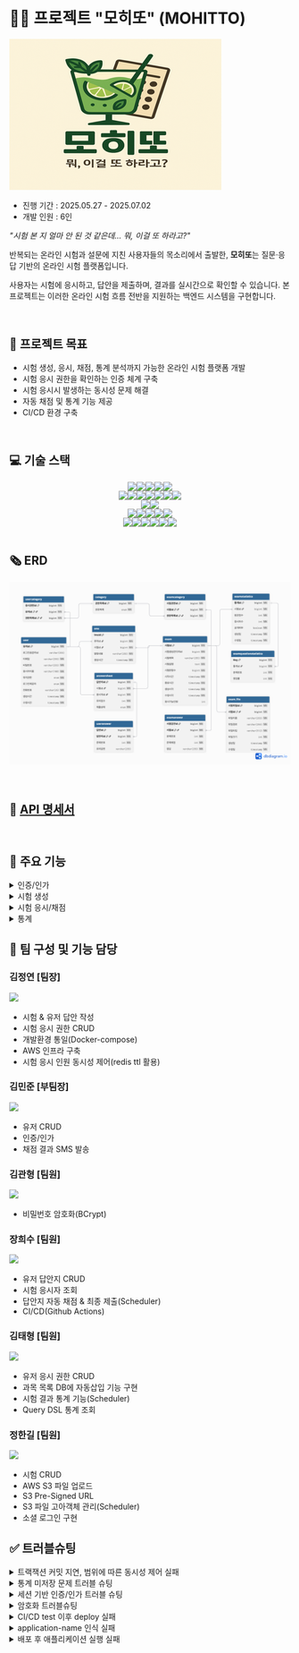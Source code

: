 # 🍋‍🟩 프로젝트 "모히또" (MOHITTO)

![mohitto_logo_380x270.png](mohitto_logo_380x270.png)

- 진행 기간 : 2025.05.27 - 2025.07.02
- 개발 인원 : 6인

<i>"시험 본 지 얼마 안 된 것 같은데… 뭐, 이걸 또 하라고?"</i>

반복되는 온라인 시험과 설문에 지친 사용자들의 목소리에서 출발한,
**모히또**는 질문·응답 기반의 온라인 시험 플랫폼입니다.

사용자는 시험에 응시하고, 답안을 제출하며, 결과를 실시간으로 확인할 수 있습니다.
본 프로젝트는 이러한 온라인 시험 흐름 전반을 지원하는 백엔드 시스템을 구현합니다.

<br>

## 🎯 프로젝트 목표

- 시험 생성, 응시, 채점, 통계 분석까지 가능한 온라인 시험 플랫폼 개발
- 시험 응시 권한을 확인하는 인증 체계 구축
- 시험 응시시 발생하는 동시성 문제 해결
- 자동 채점 및 통계 기능 제공
- CI/CD 환경 구축

<br>

## 💻 기술 스택

<div style="display: flex; justify-content: center;">
  <img src="https://img.shields.io/badge/Java-007396?&style=flat&logo=java&logoColor=white" />
  <img src="https://img.shields.io/badge/Spring Boot-6DB33F?&style=flat&logo=springboot&logoColor=white" />
  <img src="https://img.shields.io/badge/Spring Data JPA-59666C?&style=flat&logo=spring&logoColor=white" />
  <img src="https://img.shields.io/badge/QueryDSL-009DC7?style=flat&logo=graphql&logoColor=white" />
  <img src="https://img.shields.io/badge/Session-6DB33F?style=flat&logo=springsecurity&logoColor=white" />
</div>

<div style="display: flex; justify-content: center;">
  <img src="https://img.shields.io/badge/MySQL-4479A1?&style=flat&logo=mysql&logoColor=white" />
  <img src="https://img.shields.io/badge/Redis-DC382D?&style=flat&logo=redis&logoColor=white" />
  <img src="https://img.shields.io/badge/Elasticsearch-005571?&style=flat&logo=elasticsearch&logoColor=white" />
  <img src="https://img.shields.io/badge/AWS EC2-FF9900?&style=flat&logo=amazonaws&logoColor=white" />
  <img src="https://img.shields.io/badge/AWS S3-569A31?&style=flat&logo=amazons3&logoColor=white" />
  <img src="https://img.shields.io/badge/AWS RDS-527FFF?style=flat&logo=amazonrds&logoColor=white" />
  <img src="https://img.shields.io/badge/Nginx-009639?style=flat&logo=nginx&logoColor=white" />
</div>

<div style="display: flex; justify-content: center;">
  <img src="https://img.shields.io/badge/GitHub Actions-2088FF?style=flat&logo=githubactions&logoColor=white" />
  <img src="https://img.shields.io/badge/Docker-2496ED?&style=flat&logo=docker&logoColor=white" />
</div>

<div style="display: flex; justify-content: center;">
  <img src="https://img.shields.io/badge/JUnit5-25A162?style=flat&logo=testinglibrary&logoColor=white" />
  <img src="https://img.shields.io/badge/Postman-FF6C37?style=flat&logo=postman&logoColor=white" />
  <img src="https://img.shields.io/badge/Swagger-85EA2D?style=flat&logo=swagger&logoColor=black" />
  <img src="https://img.shields.io/badge/Prometheus-E6522C?style=flat&logo=prometheus&logoColor=white" />
  <img src="https://img.shields.io/badge/Grafana-F46800?style=flat&logo=grafana&logoColor=white" />
</div>

<div style="display: flex; justify-content: center;">
  <img src="https://img.shields.io/badge/Git-F05032?&style=flat&logo=git&logoColor=white" />
  <img src="https://img.shields.io/badge/IntelliJ IDEA-000000?style=flat&logo=intellijidea&logoColor=white" />
  <img src="https://img.shields.io/badge/GitHub-181717?style=flat&logo=github&logoColor=white" />
  <img src="https://img.shields.io/badge/Slack-4A154B?style=flat&logo=slack&logoColor=white" />
  <img src="https://img.shields.io/badge/Notion-000000?style=flat&logo=notion&logoColor=white" />
  <img src="https://img.shields.io/badge/Figma-F24E1E?style=flat&logo=figma&logoColor=white" />
</div>

<br>

## 🗞 ERD

![Mohitto_ERD.png](Mohitto_ERD.png)

<br>

## 📄 [API 명세서](https://jyeonv.com/swagger-ui/index.html)

<br>

## 📍 주요 기능

<details>
<summary>인증/인가</summary>

<br>

**세션 기반 인증 및 역할 기반 인가**

- Redis + 세션 기반 인증 구조
    - 로그인 시 사용자 정보를 객체에 담아 Redis에 저장
    - 세션 ID 는 UUID를 사용하여 생성 후 쿠키에 담아 클라이언트로 전달

- Filter, Interceptor를 활용한 커스텀 어노테이션 기반 인가 처리
    - 모든 요청 전 쿠키에서 추출한 세션ID 바탕으로 Redis 조회, request에 저장
    - 메서드에 선언된 커스텀 어노테이션 @CheckAuth(Role) 기반 접근 권한 제어

- 소셜 로그인
    - OAuth2.0
    - 카카오 로그인 REST AP
    - 시험 생성 시 관련 문제 및 권한 정보(카테고리)를 함께 등록 가능

</details>

<details>
<summary>시험 생성</summary>

<br>

**시험 생성 기능 제공 , 시험 정보 및 관련 리소스를 포함하여 플랫폼 등록**

- 시험 + 문제 + 카테고리의 구조적 저장
    - 시험 생성 시 관련 문제 및 권한 정보(카테고리)를 함께 등록 가능

- S3를 활용한 시험 파일 관리
    - 사용자가 업로드한 시험 문제 파일을 AWS S3에 저장
    - 업로드된 파일의 URL을 시험과 연동하여 DB에 저장
    - S3 Pre-Signed URL을 통해 보안성 있게 접근 가능

</details>

<details>
<summary>시험 응시/채점</summary>

<br>

**빈 답안지 제공, 해당 답안지에 답안 저장 및 최종 제출 이후 채점과 결과 조회**

- 상태 기반의 설계
    - STARTED → IN_PROGRESS → SUBMITTED → GRADED

- 카테고리 기반 권한 검사
    - 시험 카테고리와 사용자 카테고리의 일치 여부로 응시 가능 여부 판단

- 자동 채점 로직 내장
    - 시험 종료 시 정답 기반 비교와 점수 계산을 서버에서 수행

- 채점 결과 SMS 전송
    - 채점 완료 시 사용자에게 점수를 문자로 안내 (Solapi 연동)
    - 사용자는 수신한 메시지 내역조회 가능

</details>

<details>
<summary>통계</summary>

<br>

**채점 결과를 기반으로 평균 점수, 응시자 수, 정답률 등 시험 통계 자동 생성 및 조회 제공**

- 자동 통계 생성
    - 채점 완료된 시험의 평균 점수, 응시자 수, 문제별 정답률 계산 및 저장

- 공개 여부 관리
    - 관리자가 통계의 공개/비공개 상태를 전환하고 사용자 접근 제어

- 정규화/비정규화 조회 분리
    - 단건 조회는 JPA, 조건 조회는 QueryDSL로 구현

- 미존재 통계 예외 처리 없음
    - 통계가 없을 경우 빈 결과 반환 (정상 응답 처리)

</details>

## 👥 팀 구성 및 기능 담당

### 김정연 [팀장]

[<img src="https://img.shields.io/badge/GitHub-181717?style=flat&logo=GitHub&logoColor=white" height="16">](https://github.com/JyeonV)

- 시험 & 유저 답안 작성
- 시험 응시 권한 CRUD
- 개발환경 통일(Docker-compose)
- AWS 인프라 구축
- 시험 응시 인원 동시성 제어(redis ttl 활용)

### 김민준 [부팀장]

[<img src="https://img.shields.io/badge/GitHub-181717?style=flat&logo=GitHub&logoColor=white" height="16">](https://github.com/minsa05)

- 유저 CRUD
- 인증/인가
- 채점 결과 SMS 발송

### 김관형 [팀원]

[<img src="https://img.shields.io/badge/GitHub-181717?style=flat&logo=GitHub&logoColor=white" height="16">](https://github.com/kwanhyoungkim)

- 비밀번호 암호화(BCrypt)

### 장희수 [팀원]

[<img src="https://img.shields.io/badge/GitHub-181717?style=flat&logo=GitHub&logoColor=white" height="16">](https://github.com/SaltBr)

- 유저 답안지 CRUD
- 시험 응시자 조회
- 답안지 자동 채점 & 최종 제출(Scheduler)
- CI/CD(Github Actions)

### 김태형 [팀원]

[<img src="https://img.shields.io/badge/GitHub-181717?style=flat&logo=GitHub&logoColor=white" height="16">](https://github.com/kimth-dev)

- 유저 응시 권한 CRUD
- 과목 목록 DB에 자동삽입 기능 구현
- 시험 결과 통계 기능(Scheduler)
- Query DSL 통계 조회

### 정한길 [팀원]

[<img src="https://img.shields.io/badge/GitHub-181717?style=flat&logo=GitHub&logoColor=white" height="16">](https://github.com/HanGil-Jeong)

- 시험 CRUD
- AWS S3 파일 업로드
- S3 Pre-Signed URL
- S3 파일 고아객체 관리(Scheduler)
- 소셜 로그인 구현

## ✅ 트러블슈팅

<details>
<summary>트랙잭션 커밋 지연, 범위에 따른 동시성 제어 실패</summary>

### 1️⃣ 문제 개요

- remainUsers = 50인 시험에 대해 60개의 스레드가 동시에 응시 요청을 보내는 테스트를 실행함
  ⇒ remainUsers 가 0이 아닌 값으로 남거나, AnswerSheet의 개수가 50보다 많아짐.

### 2️⃣ 문제 해결 과정

- **원인 찾기 (추론)**
    1. Lock 이 본인의 기능을 제대로 못함(범위, Redis 키 설정 등)
    2. Lock 범위 이외의 AnswerSheet 생성 과정에서 생긴 예외
    3. createAnswerSheet 메서드의 Transactional 때문
- **소거법 적용**
    1. 기존 코드에서 Transactional, AnswerSheet 생성 관련 비지니스 로직 제외 테스트 진행

    - 테스트 통과 ⇒ 1번은 원인 아님

    2. 기존 코드에서 Transactional 만 제거

    - 테스트 통과 ⇒ 2번도 원인 아님 , 3번이 원인인걸 찾아냄

    3. Transactional 의 어떤점 때문인지 원인 분석하기 위해 로그 생성해서 분석

    - **트랜잭션의 범위와 커밋 지연의 문제**로 확인

      처음 들어간 3번 스레드가 락을 획득, 조회, 감소 후 해제 한 모습을 확인했습니다.

      근데 분명 3번 스레드가 remainUsers를 감소 시켰는데도 적용(커밋)이 안된 상태로 8번 스레드가 조회한 걸 확인했습니다.
      이를 통해 **트랜잭션의 범위와 커밋 지연의 문제**로 확인 할 수 있었습니다.

  **⇒ 원인** : **락 점유 해제 시간이 트랜잭션 커밋 시점보다 빠르기 때문**에 업데이트 값이 DB에 반영 X

  락의 해제 시점이 트랜잭션 커밋 시점보다 빠른 경우 (현재)

- **해결 방법**
    - **트랜잭션 커밋 후 락을 해제**
    - 트랜잭션 커밋 이후 락을 해제하는 경우

### 3️⃣ 최종 해결책

- 락을 먼저 획득 한 후 내부 임계 영역에 트랜잭션을 넣어주는 방식으로 수정
- 같은 클래스 내의 트랜잭션을 적용한 메서드를 호출하면 프록시 적용 방식에 의해 트랜잭션이
  제대로 동작하지 않으므로 클래스 분리를 적용
- AnswerSheetLockService : Redisson 락 획득/해제를 담당하는 클래스
- AnswerSheetService : 순수하게 비지니스 로직 + 트랜잭션 책임만 가지는 클래스

### 4️⃣ 회고

- Redisson 등 분산 락을 사용할 경우, **락 해제 시점과 트랜잭션 커밋 타이밍이 어긋날 수 있음**에
  유의해야 함.

</details>

<details>
<summary>통계 미저장 문제 트러블 슈팅</summary>

### 1️⃣ 문제 개요

- `exam_statistics` 테이블에는 통계 데이터가 정상적으로 저장되었지만,`exam_question_statistics` 테이블에는 문제별 정답률 데이터가 저장되지 않는 현상이 발생.
- 이로 인해 통계 조회 시 문제별 정답률이 표시되지 않아 통계가 불안정함.

### 2️⃣ 문제 해결 과정

- 실제 DB를 확인해보니 `exam_statistics` 테이블은 채워져 있는 반면 `exam_question_statistics` 테이블은 비어있었음
- 서비스 로직에 로그를 삽입하여 흐름을 추적한 결과, `saveStatistics()` 메서드 내의
  메서드 내 아래 조건문에 의해 조기 종료되는 것을 확인

```jsx
if (examStatisticsJpaRepository.findByExamId(examId).isPresent()) {
    return;
}
```

- `exam_statistics`에 데이터가 존재하는 경우 전체 로직을 조기 종료하도록 조건이 걸려 있었음
  이로 인해 `exam_question_statistics` 테이블에 대한 저장 로직도 실행되지 않았고,
  통계 테이블 간 데이터 불일치가 발생함.
- `exam_statistics` 테이블 데이터를 수동 삭제 후 `saveStatistics()` 메서드를 다시 실행하자, `exam_question_statistics`에도 정상적으로 데이터가 저장됨.
- 이는 곧 정답률 저장 로직이 실행 자체가 안 되고 있었다는 것을 의미함.

- 현재 구조에서는 스케줄러가 주기적으로 통계를 계산하고 저장하게 되어 있으나, 기존 통계가 존재하면 모든 저장 로직이 종료되기 때문에 데이터 누락 또는 이전 오류로 인한 미반영 상태가 계속 유지될 수 있음.
  이 구조는 스케줄러 기반 자동화에 있어 중대한 결함이며, 통계 정확성과 시스템 신뢰성에 영향을 줄 수 있음.

### 3️⃣ 최종 해결책

주요 변경점

- 매 실행마다 기존 데이터를 삭제하고 저장하는식으로 구현하면 코드는 간단해지지만 불필요한 write query를 방지하고 DB부하를 최소하기 하기 위해 변경 감지 기반 저장방식으로 변경
- 기존 통계와 평균 점수, 응시자 수, 정답률을 비교후, 변경사항이 없으면 저장하지 않고 변경사항이 감지될 시 기존 통계 삭제 후 저장

### 4️⃣ 회고

### **깨달은점**

- 테이블에 데이터가 존재할 경우 저장을 생략하는 방식은 단일 테이블 구조에서는 문제 없이 작동할 수 있다.

  그러나 이번처럼 데이터가 두 개 이상의 테이블(`exam_statistics`, `exam_question_statistics`)에 분산되어 저장되는 구조에서는

  일부 테이블의 데이터가 누락되어도 이를 감지하지 못한 채 로직이 조기 종료되는 문제가 발생할 수 있다는 점을 체감했다.

- 이로 인해 조회 시 예상치 못한 데이터 누락 현상이 발생할 수 있으며,  
  특히 이러한 로직이 스케줄러 같은 자동화 기술에 적용되는 경우
  문제가 발생했을 때 실시간으로 인지하기 어려워지므로 조기 종료 조건을 더욱 신중하게 설계해야 한다는 교훈을 얻었다.

### 고려했으나 미구현 / 추후 구현 예정

- 수동 API를 통해 통계 데이터를 직접 삭제 및 재생성하는 방식도 고려했지만,

  스케줄러와 수동 API 간의 충돌을 방지하려면 **분산 락(Redis Lock 등)**을 도입해야 하고, 이는 복잡도를 증가시키게 된다.

- 하지만 현재 통계 데이터는 일반 사용자에게 실시간으로 제공될 필요는 없으며,

  관리자가 내부적으로 검토하는 용도이기 때문에, 우선순위는 낮다고 판단하여 도입을 보류하였다.

- 대신, 스케줄러의 자동화 로직을 개선하여 통계 데이터가 항상 최신 상태로 유지되도록 하는 방향으로 집중하였다.
- 현재 자동화 로직은 변경이 감지되면 기존 통계를 삭제 후 새로 저장하는 구조이기 때문에,

  기존 통계와 새로운 통계를 비교하거나, 변경 이력을 추적하는 것이 불가능하다는 단점이 있다.

- 따라서 추후 통계 변경 이력 또는 비교 기능이 필요할 경우를 대비해 다음과 같은 방안을 고려했다.
    - `version` 컬럼을 통해 통계 버전을 관리
    - `statistics_history` 테이블을 별도로 구성하여 과거 통계 이력을 저장

</details>

<details>
<summary>세션 기반 인증/인가 트러블 슈팅</summary>

### 1️⃣ 문제 개요

- @UserSession SessionUser sessionUser를 주입받은 API 에서 아래의 에러 발생

```java
java.lang.NullPointerException:
Cannot invoke "SessionUser.getUserId()"because "sessionUser"is null
```

- 원인 → 로그인된 상태에서 호출한 API임에도 sessionUser가 null로 들어옴

### 2️⃣ 문제 해결 과정

✔ 1.로그인 된 상태가 아닌 사용자가 호출한 것일것이다

✔2. Filter에서 세션을 request.setAttribute하지 못하고 있는 상태이다

✔3.ArgumentResolver에서 세션 주입이 실패했을것이다

✔4.Filter 등록 순서 문제

### 3️⃣ 최종 해결책

- 세션 주입이 안되던 문제는 Fliter 등록 순서 문제였음
- DispatcherServlet보다 먼저 실행되지 않으면 UserSession은 null이 들어오게 된다

### 4️⃣ 회고

- 세션주입이 되지않았던 문제를 처음인 인증실패로 생각했지만
  사실은 Filter와 ArgumentResolvert 실행 순서의 시작된 문제였다
- Spring에서 Filter를 직접 등록할경우 DispatcherServlet보다 먼저 실행 되도록 순서를 지정하지 않으면 Filter가 의도한 대로 작동하지 않을수가 있다
- Filter → DispatcherServlet → ArgumentResolver → Controller 이 순서가 반드시 보장되어야한다
- 이번 프로젝트를 통해 Spring의 내부 실행 순서를 경험했고 Filter를 직접 등록할때 순서 조정이 필수적임을 기억해야겠다

</details>

<details>
<summary>암호화 트러블슈팅</summary>

### 1️⃣문제 개요

회원가입을 진행후 Hash 암호화를 통해 Password가 암호화되어 저장되었지만 로그인할때 다시 입력한 평문Password의 암호화된 것과 다르게 암호화되어 정보가 일치하지않아 로그인이 안됨.

### 2️⃣ 문제 해결 과정

`PasswordUtil`클래스에서 입력된 평문 password와 저장되어있던 암호화된 password를 비교하여 `boolean`을 통해 일치 불일치 하는지 확인.
하지만 회원가입때 입력한 password의 hash암호화된 정보와 로그인에 입력하는 평문과 비교시 일치하지않아 로그인이 안되고있었다.

기존에는 userservice 클래스에 이렇게 입력하여 hash화된 password를 저장했다면, 이제는 user 클래스에서 먼저 passwordutil 클래스의this.password =
PasswordUtil.hash(password); 을 통해 암호화된 password를 user 객체에 저장하게 해주고 userservice 에서는 바로 request.getPassword() 으로 사용하게 바꿔줌.

또한 로그인을 할때 비밀번호 인증을 passwordutil 클래스를 통해 진행하던걸 user 클래스를 통해 진행하도록 바꿔줌.

### 3️⃣ 최종 해결책

`passwordutil` 클래스를 통해서 진행하느냐 `user` 클래스를 통해 진행하느냐로 결과가 달라졌다.

### 4️⃣ 회고

현재 작성된 코드의 가독성과 재사용성을 높이고, 유지보수가 용이하도록 하기 위해서는 전체적인 구조를 점검하고, 중복되는 로직은 별도의 유틸리티나 공통 컴포넌트로 분리하며, 불필요하게 복잡한 부분은 단순화하는 방향으로
개선하는 개발능력의 향상이 필요할거같다.
</details>

<details>
<summary>CI/CD test 이후 deploy 실패</summary>

### 1️⃣ 문제 개요

- `build-and-test` 가 성공적으로 끝난 이후에도 `deploy` 가 실행되지 않음
- 배포 쪽의 `on: workflow_run` 이벤트가 실제로 트리거되지 않음

### 2️⃣ 문제 해결 과정

- `echo`를 써서 `github.event.workflow_run.conclusion` 값이 뭔지 출력해보려 했지만, 값 자체가 null로 나오는 것을 확인함
- `workflow_run` 이벤트에서만 해당 값들이 유효하다는 걸 알게 됨
- `github.event_name`과 `github.ref`로 대체할 수 있다는 걸 찾아내고, 현재 워크플로우 트리거에 맞게 수정

### 3️⃣ 최종 해결책

- 해결 전 사용하던 조건:

    ```yaml
    github.event.workflow_run.conclusion == 'success'
    github.event.workflow_run.head_branch == 'feat/SaltBr'
    ```

    - `on: workflow_run:`으로 정의된 워크플로우에서만 유효한 조건
- 현재 워크플로우는 `on: push`로 동작하고 있었기 때문에

  `github.event.workflow_run.*` 값은 항상 null로 들어가고, 조건문이 무조건 false가 되어버림

- 조건을 아래와 같이 현재 워크플로우 트리거에 맞도록 수정

    ```yaml
    if: github.event_name == 'push' && github.ref == 'refs/heads/feat/SaltBr'
    ```

### 4️⃣ 회고

- GitHub Actions에서 `workflow_run` 관련 정보(`conclusion`, `head_branch`)는 반드시 `on: workflow_run` 이벤트를 사용하는 워크플로우 안에서만 유효함

- `on: push`에서 `github.event.workflow_run.*`을 참조하면 항상 null이 들어가게 되므로 주의 필요

</details>

<details>
<summary>application-name 인식 실패</summary>

### 1️⃣ 문제 개요

- `aws deploy create-deployment` 명령어가 실행되었지만
    - `-application-name`이나 `-s3-location` 등의 값이 정상적으로 인식되지 않음
- 에러 메시지는 값이 없거나 잘못됐다는 식으로 나옴

### 2️⃣ 문제 해결 과정

- 원래 명령어를 여러 줄에 걸쳐 `\`로 줄바꿈 처리해 사용
- GitHub Actions의 셸 환경에서 이 줄바꿈 처리(`\`)가 의도와 다르게 작동하는 것을 의심

### 3️⃣ 최종 해결책

- **원인**

    ```yaml
    - name: EC2 Deploy
          run: aws deploy create-deployment \
            --application-name ${{ secrets.AWS_CODE_DEPLOY_APPLICATION }} \
            --deployment-config-name CodeDeployDefault.AllAtOnce \
            --deployment-group-name ${{ secrets.AWS_CODE_DEPLOY_GROUP }} \
            --s3-location bucket=${{ secrets.AWS_S3_BUCKET }},key=$GITHUB_SHA.zip,bundleType=zip
    ```

- 명령어를 여러 줄로 작성하면서 줄 끝에 `\` 를 사용
- GitHub Actions의 셸에서는 이 줄바꿈이 깨지거나 붙어버려서 인식 실패
- 명령어를 한 줄로 작성하여 실행되도록 변경

    ```yaml
    aws deploy create-deployment --application-name $APP_NAME --deployment-group-name $GROUP --deployment-config-name CodeDeployDefault.AllAtOnce --s3-location bucket=$BUCKET,key=$ZIP_NAME,bundleType=zip
    ```

### 4️⃣ 회고

- GitHub Actions에서는 bash 환경이 제한되어 있어 `\` 줄바꿈이 종종 오작동함
- 긴 명령어라도 되도록 한 줄로 처리하거나 `run: |` 블록 안에 명령어를 분리해서 실행하는 것이 안전

</details>

<details>
<summary>배포 후 애플리케이션 실행 실패</summary>

### 1️⃣ 문제 개요

- 배포는 정상적으로 진행되는 것 같았지만, 서버에서 애플리케이션이 실행되지 않음
- `build/libs` 디렉토리에 `.jar` 파일이 여러 개 생성됨

### 2️⃣ 문제 해결 과정

- 처음엔 `deploy.sh` 와 `exam-build-and-deploy-combined.yml`의 실행 경로가 모든 jar를 포함했기 때문에, 어떤 jar가 실제로 사용되고 있는지 불명확했음
- 다른 부분을 수정해도 아예 결과가 나타나지 않아서 실행된 파일이 잘못된 jar일 가능성이 있다는 것을 의심하게 됨
- `zip` 대상과 배포 스크립트에서 `plain.jar`를 제외하도록 조건을 명시함

### 3️⃣ 최종 해결책

- `Make Zip file` 단계에서 아래처럼 `plain.jar` 제외 및 `SNAPSHOT` jar만 포함하도록 수정:

    ```yaml
    - name: Make Zip file (exclude plain.jar)
      run: |
        JAR_FILE=$(ls build/libs/*SNAPSHOT.jar | grep -v plain)
        zip -r $GITHUB_SHA.zip $JAR_FILE appspec.yml scripts/deploy.sh
    ```

- EC2 서버에서 실행 대상도 `plain.jar`을 제외하고 지정:

    ```yaml
    BUILD_JAR=$(ls /home/ubuntu/build/libs/*SNAPSHOT.jar | grep -v 'plain')
    JAR_NAME=$(basename $BUILD_JAR)
    echo ">>> build 파일명: $JAR_NAME" >> /home/ubuntu/deploy.log
    ```

### 4️⃣ 회고

- `-plain.jar`는 Gradle에서 생성하는 단순 라이브러리용 jar로, 실행 진입점(main)이 없음
- 처음에는 어떤 jar가 실제 배포 대상인지 명확히 구분하지 않아 생긴 문제였음
- CI/CD에서 생성된 결과물이 여러 개일 수 있다는 점을 고려해, 명확하게 어떤 파일을 대상으로 할지 지정해주는 습관이 중요하다는 걸 배움
- 이후에도 유사한 문제가 생기지 않도록, 압축 및 실행 대상 파일을 더 명확하게 필터링하는 방식을 적용함

</details>